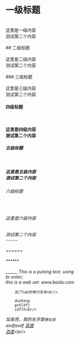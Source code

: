 # 一级标题<br/>
<br/>
这里是一级内容<br/>
		测试第二个内容<br/>
		<br/>
## 二级标题<br/>
<br/>
这里是二级内容<br/>
		测试第二个内容<br/>
<br/>
### 三级标题<br/>
<br/>
这里是三级内容<br/>
		测试第二个内容
<h4>四级标题<h4/><br/>
<br/>
这里是四级内容<br/>
		测试第二个内容
<h5>五级标题<h5/><br/>
<br/>
这里是五级内容<br/>
		测试第二个内容
<h6>六级标题<h6><br/>
<br/>
这里是六级内容<br/><h6/>
		测试第二个内容
<br/>
------<br/>
<br/>
======<br/>
<br/>
******<br/>
<br/>
______
This is a putong text.
using <br/>
br enter;
<br>
this is a web set: www.baidu.com<br/>

		加了tab的单行文本<br/>

		duohang
		gskldfj
		sdflh<br/>
加高亮，我的名字是`蔡纪良`<br/>
asdfasdf 
[百度](http://www.baidu.com/)<br/>[百度](http://www.baidu.com/"这是百度")<br/>